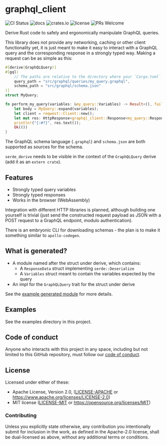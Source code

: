 # graphql_client

![CI Status](https://img.shields.io/travis/tomhoule/graphql-client.svg)
![docs](https://docs.rs/mio/badge.svg)
![crates.io](https://img.shields.io/crates/d/graphql-client.svg)
![license](https://img.shields.io/github/license/mashape/apistatus.svg)
![PRs Welcome](https://img.shields.io/badge/PRs-welcome-brightgreen.svg)

Derive Rust code to safely and ergonomically manipulate GraphQL queries.

This library does not provide any networking, caching or other client functionality yet, it is just meant to make it easy to interact with a GraphQL query and the corresponding response in a strongly typed way. Making a request can be as simple as this:

```rust
#[derive(GraphQLQuery)]
#[gql(
    // The paths are relative to the directory where your `Cargo.toml` is located.
    query_path = "src/graphql/queries/my_query.graphql",
    schema_path = "src/graphql/schema.json"
)]
struct MyQuery;
```

```rust
fn perform_my_query(variables: &my_query::Variables) -> Result<(), failure::Error> {
    let body = MyQuery::expand(variables);
    let client = reqwest::Client::new();
    let mut res: HttpResponse<graphql_client::Response<my_query::ResponseData>> = client.post("/graphql").json(&body).send()?;
    println!("{:#?}", res.text());
    Ok(())
}
```

The GraphQL schema language (`.graphql`) and `schema.json` are both supported as sources for the schema.

`serde_derive` needs to be visible in the context of the `GraphQLQuery` derive (add it as an `extern crate`).

## Features

- Strongly typed query variables
- Strongly typed responses
- Works in the browser (WebAssembly)

Integration with different HTTP libraries is planned, although building one yourself is trivial (just send the constructed request payload as JSON with a POST request to a GraphQL endpoint, modulo authentication).

There is an embryonic CLI for downloading schemas - the plan is to make it something similar to `apollo-codegen`.


## What is generated?

- A module named after the struct under derive, which contains:
  - A `ResponseData` struct implementing `serde::Deserialize`
  - A `Variables` struct meant to contain the variables expected by the query
- An impl for the `GraphQLQuery` trait for the struct under derive

See the [example generated module](https://www.tomhoule.com/docs/example_module/) for more details.

## Examples

See the examples directory in this project.

## Code of conduct

Anyone who interacts with this project in any space, including but not limited to
this GitHub repository, must follow our [code of conduct](https://github.com/tomhoule/graphql-client/blob/master/CODE_OF CONDUCT.md).

## License

Licensed under either of these:

 * Apache License, Version 2.0, ([LICENSE-APACHE](LICENSE-APACHE) or
   https://www.apache.org/licenses/LICENSE-2.0)
 * MIT license ([LICENSE-MIT](LICENSE-MIT) or
   https://opensource.org/licenses/MIT)

### Contributing

Unless you explicitly state otherwise, any contribution you intentionally submit
for inclusion in the work, as defined in the Apache-2.0 license, shall be
dual-licensed as above, without any additional terms or conditions.
